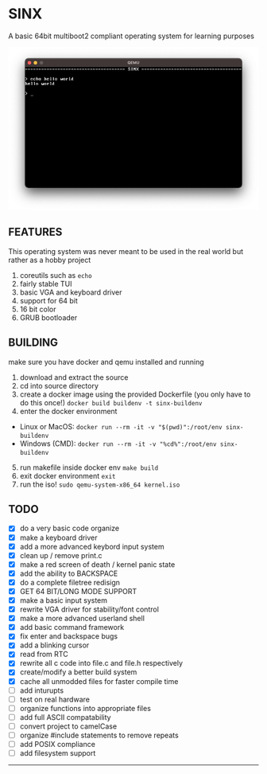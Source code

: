 # SINX
 A basic 64bit multiboot2 compliant operating system for learning purposes

![Working Screenshot](https://raw.githubusercontent.com/ShoneGK/SINX/main/resources/Screenshot.png)

## FEATURES
 This operating system was never meant to be used in the real world but rather as a hobby project
 1. coreutils such as `echo`
 2. fairly stable TUI
 3. basic VGA and keyboard driver
 4. support for 64 bit
 5. 16 bit color
 6. GRUB bootloader

## BUILDING
 make sure you have docker and qemu installed and running
 1. download and extract the source
 2. cd into source directory
 3. create a docker image using the provided Dockerfile (you only have to do this once!)
`docker build buildenv -t sinx-buildenv`
 4. enter the docker environment
  - Linux or MacOS: `docker run --rm -it -v "$(pwd)":/root/env sinx-buildenv`
  - Windows (CMD): `docker run --rm -it -v "%cd%":/root/env sinx-buildenv`
 5. run makefile inside docker env
 `make build`
 6. exit docker environment
 `exit`
 7. run the iso!
 `sudo qemu-system-x86_64 kernel.iso`
 
## TODO
- [x] do a very basic code organize
- [x] make a keyboard driver
- [x] add a more advanced keybord input system
- [x] clean up / remove print.c
- [x] make a red screen of death / kernel panic state
- [x] add the ability to BACKSPACE
- [x] do a complete filetree redisign
- [x] GET 64 BIT/LONG MODE SUPPORT
- [x] make a basic input system
- [x] rewrite VGA driver for stability/font control
- [x] make a more advanced userland shell
- [x] add basic command framework
- [x] fix enter and backspace bugs
- [x] add a blinking cursor
- [x] read from RTC
- [x] rewrite all c code into file.c and file.h respectively
- [x] create/modify a better build system
- [x] cache all unmodded files for faster compile time
- [ ] add inturupts
- [ ] test on real hardware
- [ ] organize functions into appropriate files
- [ ] add full ASCII compatability
- [ ] convert project to camelCase
- [ ] organize #include statements to remove repeats
- [ ] add POSIX compliance
- [ ] add filesystem support
- --------------------------------------------
